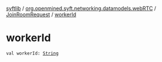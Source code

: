 [syftlib](../../index.md) / [org.openmined.syft.networking.datamodels.webRTC](../index.md) / [JoinRoomRequest](index.md) / [workerId](./worker-id.md)

# workerId

`val workerId: `[`String`](https://kotlinlang.org/api/latest/jvm/stdlib/kotlin/-string/index.html)